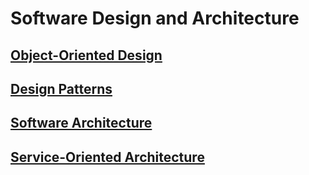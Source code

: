 # Software Design and Architecture


## [Object-Oriented Design](./Object-Oriented_Design/Object-Oriented_Design.md)


## [Design Patterns](./Design_Patterns/Design_Patterns.md)


## [Software Architecture](./Software_Architecture/Software_Architecture.md)


## [Service-Oriented Architecture](./Service-Oriented_Architecture/Service-Oriented_Architecture.md)
